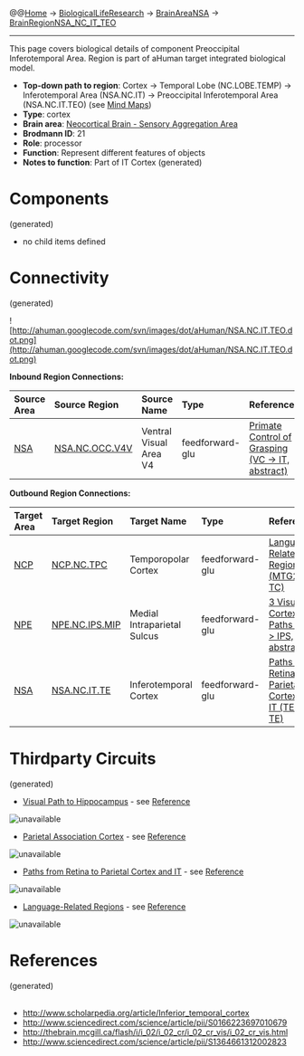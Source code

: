 @@[Home](Home.md) -> [BiologicalLifeResearch](BiologicalLifeResearch.md) -> [BrainAreaNSA](BrainAreaNSA.md) -> [BrainRegionNSA\_NC\_IT\_TEO](BrainRegionNSA_NC_IT_TEO.md)

---


This page covers biological details of component Preoccipital Inferotemporal Area.
Region is part of aHuman target integrated biological model.

  * **Top-down path to region**: Cortex -> Temporal Lobe (NC.LOBE.TEMP) -> Inferotemporal Area (NSA.NC.IT) -> Preoccipital Inferotemporal Area (NSA.NC.IT.TEO) (see [Mind Maps](OverallMindMaps.md))
  * **Type**: cortex
  * **Brain area**: [Neocortical Brain - Sensory Aggregation Area](BrainAreaNSA.md)
  * **Brodmann ID**: 21
  * **Role**: processor
  * **Function**: Represent different features of objects
  * **Notes to function**: Part of IT Cortex
(generated)
# Components #
(generated)


  * no child items defined

# Connectivity #
(generated)


![http://ahuman.googlecode.com/svn/images/dot/aHuman/NSA.NC.IT.TEO.dot.png](http://ahuman.googlecode.com/svn/images/dot/aHuman/NSA.NC.IT.TEO.dot.png)

**Inbound Region Connections:**

| **Source Area** | **Source Region** | **Source Name** | **Type** | **Reference** |
|:----------------|:------------------|:----------------|:---------|:--------------|
| [NSA](BrainAreaNSA.md) | [NSA.NC.OCC.V4V](BrainRegionNSA_NC_OCC_V4V.md) | Ventral Visual Area V4 | feedforward-glu | [Primate Control of Grasping (VC -> IT, abstract)](http://www.sciencedirect.com/science/article/pii/S0893608098000471) |

**Outbound Region Connections:**

| **Target Area** | **Target Region** | **Target Name** | **Type** | **Reference** |
|:----------------|:------------------|:----------------|:---------|:--------------|
| [NCP](BrainAreaNCP.md) | [NCP.NC.TPC](BrainRegionNCP_NC_TPC.md) | Temporopolar Cortex | feedforward-glu | [Language-Related Regions (MTG21 -> TC)](http://www.sciencedirect.com/science/article/pii/S1364661312002823) |
| [NPE](BrainAreaNPE.md) | [NPE.NC.IPS.MIP](BrainRegionNPE_NC_IPS_MIP.md) | Medial Intraparietal Sulcus | feedforward-glu | [3 Visual Cortex Paths (IT -> IPS, abstract)](http://ahuman.googlecode.com/svn/research/articles/Biological/2008-dorsal-stream.pdf) |
| [NSA](BrainAreaNSA.md) | [NSA.NC.IT.TE](BrainRegionNSA_NC_IT_TE.md) | Inferotemporal Cortex | feedforward-glu | [Paths from Retina to Parietal Cortex and IT (TEO -> TE)](http://thebrain.mcgill.ca/flash/i/i_02/i_02_cr/i_02_cr_vis/i_02_cr_vis.html) |

# Thirdparty Circuits #
(generated)

  * [Visual Path to Hippocampus](http://www.scholarpedia.org/w/images/thumb/f/f2/ITCortex_pathway.jpg/400px-ITCortex_pathway.jpg) - see [Reference](http://www.scholarpedia.org/article/Inferior_temporal_cortex)

<img src='http://www.scholarpedia.org/w/images/thumb/f/f2/ITCortex_pathway.jpg/400px-ITCortex_pathway.jpg' alt='unavailable'>

<ul><li><a href='http://ars.els-cdn.com/content/image/1-s2.0-S0166223697010679-gr6.gif'>Parietal Association Cortex</a> - see <a href='http://www.sciencedirect.com/science/article/pii/S0166223697010679'>Reference</a></li></ul>

<img src='http://ars.els-cdn.com/content/image/1-s2.0-S0166223697010679-gr6.gif' alt='unavailable'>

<ul><li><a href='http://thebrain.mcgill.ca/flash/a/a_02/a_02_cr/a_02_cr_vis/a_02_cr_vis_3a.jpg'>Paths from Retina to Parietal Cortex and IT</a> - see <a href='http://thebrain.mcgill.ca/flash/i/i_02/i_02_cr/i_02_cr_vis/i_02_cr_vis.html'>Reference</a></li></ul>

<img src='http://thebrain.mcgill.ca/flash/a/a_02/a_02_cr/a_02_cr_vis/a_02_cr_vis_3a.jpg' alt='unavailable'>

<ul><li><a href='http://ars.els-cdn.com/content/image/1-s2.0-S1364661312002823-gr2.jpg'>Language-Related Regions</a> - see <a href='http://www.sciencedirect.com/science/article/pii/S1364661312002823'>Reference</a></li></ul>

<img src='http://ars.els-cdn.com/content/image/1-s2.0-S1364661312002823-gr2.jpg' alt='unavailable'>


<h1>References</h1>
(generated)<br>
<br>
<ul><li><a href='http://www.scholarpedia.org/article/Inferior_temporal_cortex'>http://www.scholarpedia.org/article/Inferior_temporal_cortex</a>
</li><li><a href='http://www.sciencedirect.com/science/article/pii/S0166223697010679'>http://www.sciencedirect.com/science/article/pii/S0166223697010679</a>
</li><li><a href='http://thebrain.mcgill.ca/flash/i/i_02/i_02_cr/i_02_cr_vis/i_02_cr_vis.html'>http://thebrain.mcgill.ca/flash/i/i_02/i_02_cr/i_02_cr_vis/i_02_cr_vis.html</a>
</li><li><a href='http://www.sciencedirect.com/science/article/pii/S1364661312002823'>http://www.sciencedirect.com/science/article/pii/S1364661312002823</a></li></ul>
